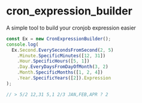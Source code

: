 # cron_expression_builder

A simple tool to build your cronjob expression easier

```js
const Ex = new CronExpressionBuilder();
console.log(
  Ex.Second.EverySecondsFromSecond(2, 5)
    .Minute.SpecificMinutes([12, 31])
    .Hour.SpecificHours([5, 1])
    .Day.EveryDaysFromDayOfMonth(3, 2)
    .Month.SpecificMonths([1, 2, 4])
    .Year.SpecificYears([2]).Expression
);

// > 5/2 12,31 5,1 2/3 JAN,FEB,APR ? 2
```
